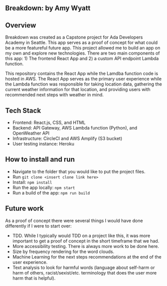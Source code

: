 ## Breakdown: by Amy Wyatt

## Overview
Breakdown was created as a Capstone project for Ada Developers Academy in Seattle. This app serves as a proof of concept for what could be a more featureful future app. This project allowed me to build an app on my own and explore new technologies. There are two main components of this app: 1) The frontend React App and 2) a custom API endpoint Lambda function.

This repository contains the React App while the Lamdba function code is hosted in AWS. The React App serves as the primary user experience while the Lambda function was responsible for taking location data, gathering the current weather information for that location, and providing users with recommended next steps with weather in mind.

## Tech Stack
- Frontend: React.js, CSS, and HTML
- Backend: API Gateway, AWS Lambda function (Python), and OpenWeather API
- Infrastructure: CircleCI and AWS Amplify (S3 bucket)
- User testing instance: Heroku

## How to install and run
- Navigate to the folder that you would like to put the project files.
- Run `git clone <insert clone link here>`
- Install: `npm install`
- Run the app locally: `npm start`
- Run a build of the app: `npm run build`

## Future work
As a proof of concept there were several things I would have done differently if I were to start over:
- TDD. While I typically would TDD on a project like this, it was more important to get a proof of concept in the short timeframe that we had.
- More accessibility testing. There is always more work to be done here.
- Size by frequency rendering for the word clouds.
- Machine Learning for the next steps recommendations at the end of the user experience.
- Text analysis to look for harmful words (language about self-harm or harm of others, racist/sexist/etc. terminology that does the user more harm that is helpful).
